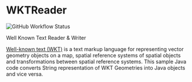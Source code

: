 # WKTReader

![GitHub Workflow Status](https://img.shields.io/github/workflow/status/fdulger/WKTReader/maven?style=plastic)

Well Known Text Reader &amp; Writer

[Well-known text (WKT)](https://en.wikipedia.org/wiki/Well-known_text) is a text markup language for representing vector geometry objects on a map, spatial reference systems of spatial objects and transformations between spatial reference systems. This sample Java code converts String representation of WKT Geometries into Java objects and vice versa.
